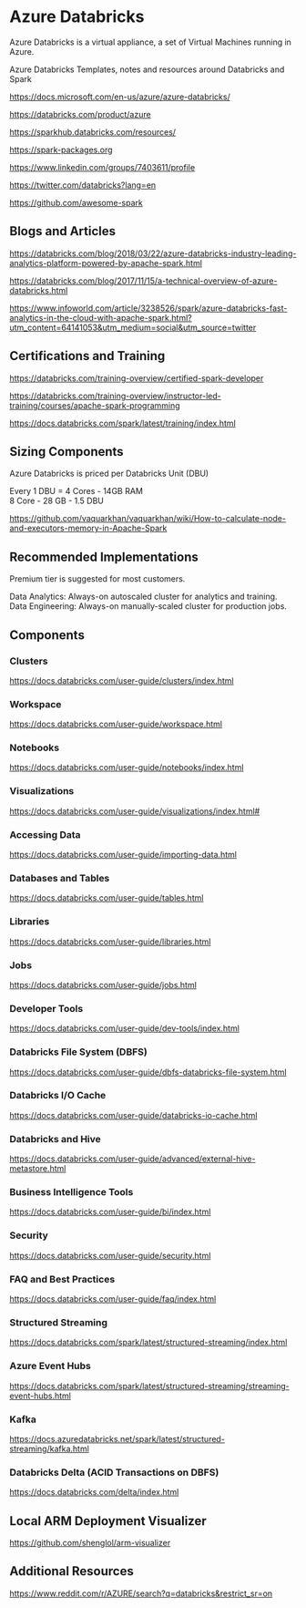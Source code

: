 # Azure Databricks

Azure Databricks is a virtual appliance, a set of Virtual Machines running in Azure.

Azure Databricks Templates, notes and resources around Databricks and Spark 

https://docs.microsoft.com/en-us/azure/azure-databricks/

https://databricks.com/product/azure

https://sparkhub.databricks.com/resources/

https://spark-packages.org

https://www.linkedin.com/groups/7403611/profile

https://twitter.com/databricks?lang=en

https://github.com/awesome-spark  



## Blogs and Articles

https://databricks.com/blog/2018/03/22/azure-databricks-industry-leading-analytics-platform-powered-by-apache-spark.html

https://databricks.com/blog/2017/11/15/a-technical-overview-of-azure-databricks.html

https://www.infoworld.com/article/3238526/spark/azure-databricks-fast-analytics-in-the-cloud-with-apache-spark.html?utm_content=64141053&utm_medium=social&utm_source=twitter


## Certifications and Training

https://databricks.com/training-overview/certified-spark-developer

https://databricks.com/training-overview/instructor-led-training/courses/apache-spark-programming

https://docs.databricks.com/spark/latest/training/index.html


## Sizing Components

Azure Databricks is priced per Databricks Unit (DBU)

Every 1 DBU = 4 Cores - 14GB RAM  
8 Core - 28 GB - 1.5 DBU  

https://github.com/vaquarkhan/vaquarkhan/wiki/How-to-calculate-node-and-executors-memory-in-Apache-Spark

## Recommended Implementations

Premium tier is suggested for most customers.

Data Analytics: Always-on autoscaled cluster for analytics and training.  
Data Engineering: Always-on manually-scaled cluster for production jobs.  

## Components 

### Clusters

https://docs.databricks.com/user-guide/clusters/index.html

### Workspace

https://docs.databricks.com/user-guide/workspace.html

### Notebooks

https://docs.databricks.com/user-guide/notebooks/index.html

### Visualizations

https://docs.databricks.com/user-guide/visualizations/index.html#

### Accessing Data

https://docs.databricks.com/user-guide/importing-data.html

### Databases and Tables

https://docs.databricks.com/user-guide/tables.html

### Libraries

https://docs.databricks.com/user-guide/libraries.html

### Jobs

https://docs.databricks.com/user-guide/jobs.html

### Developer Tools

https://docs.databricks.com/user-guide/dev-tools/index.html

### Databricks File System (DBFS)

https://docs.databricks.com/user-guide/dbfs-databricks-file-system.html

### Databricks I/O Cache

https://docs.databricks.com/user-guide/databricks-io-cache.html

### Databricks and Hive

https://docs.databricks.com/user-guide/advanced/external-hive-metastore.html

### Business Intelligence Tools

https://docs.databricks.com/user-guide/bi/index.html

### Security

https://docs.databricks.com/user-guide/security.html

### FAQ and Best Practices

https://docs.databricks.com/user-guide/faq/index.html
 
### Structured Streaming

https://docs.databricks.com/spark/latest/structured-streaming/index.html  

### Azure Event Hubs

https://docs.databricks.com/spark/latest/structured-streaming/streaming-event-hubs.html

### Kafka

https://docs.azuredatabricks.net/spark/latest/structured-streaming/kafka.html

### Databricks Delta (ACID Transactions on DBFS)

https://docs.databricks.com/delta/index.html  


## Local ARM Deployment Visualizer

https://github.com/shenglol/arm-visualizer

## Additional Resources

https://www.reddit.com/r/AZURE/search?q=databricks&restrict_sr=on


